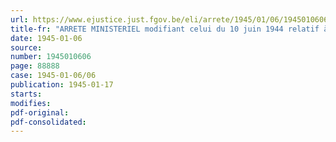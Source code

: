```yaml
---
url: https://www.ejustice.just.fgov.be/eli/arrete/1945/01/06/1945010606/justel
title-fr: "ARRETE MINISTERIEL modifiant celui du 10 juin 1944 relatif à la livraison d'avoine de la récolte 1944"
date: 1945-01-06
source:
number: 1945010606
page: 88888
case: 1945-01-06/06
publication: 1945-01-17
starts:
modifies:
pdf-original:
pdf-consolidated:
---
```


